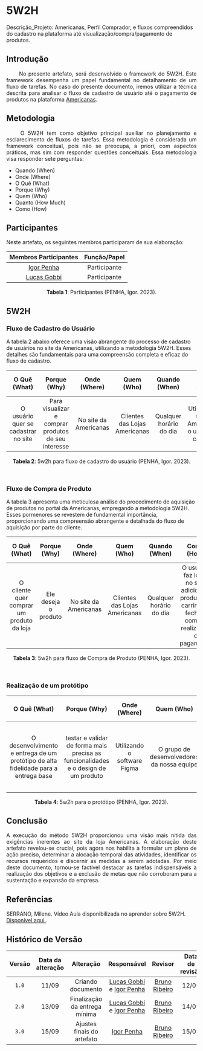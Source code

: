 # 5W2H

Descrição_Projeto: Americanas, Perfil Comprador, e fluxos compreendidos do cadastro na plataforma até visualização/compra/pagamento de produtos.			

## Introdução

<div align="justify">
&emsp;&emsp; No presente artefato, será desenvolvido o framework do 5W2H. Este framework desempenha um papel fundamental no detalhamento de um fluxo de tarefas. No caso do presente documento, iremos utilizar a técnica descrita para analisar o fluxo de cadastro de usuário até o pagamento de produtos na plataforma <a href="https://www.americanas.com.br/?spa=true">Americanas</a>.
</div>

## Metodologia

<div align="justify">
&emsp;&emsp; O 5W2H tem como objetivo principal auxiliar no planejamento e esclarecimento de fluxos de tarefas. Essa metodologia é considerada um framework conceitual, pois não se preocupa, a priori, com aspectos práticos, mas sim com responder questões conceituais. Essa metodologia visa responder sete perguntas:
  
  - Quando (When)
  - Onde (Where)
  - O Quê (What)
  - Porque (Why)
  - Quem (Who)
  - Quanto (How Much)
  - Como (How)
    
</div>

## Participantes

Neste artefato, os seguintes membros participaram de sua elaboração: 
  
| Membros Participantes | Função/Papel |
| :-------------------: | :----------: |
| [Igor Penha](https://github.com/igorpenhaa) | Participante |
| [Lucas Gobbi](https://github.com/LucasBergholz) | Participante |

<div style="text-align: center">
<p> <b>Tabela 1</b>: Participantes (PENHA, Igor. 2023). </p>
</div>

## 5W2H 

### Fluxo de Cadastro do Usuário

A tabela 2 abaixo oferece uma visão abrangente do processo de cadastro de usuários no site da Americanas, utilizando a metodologia 5W2H. Esses detalhes são fundamentais para uma compreensão completa e eficaz do fluxo de cadastro.

| O Quê (What) | Porque (Why) | Onde (Where) | Quem (Who) | Quando (When) | Como (How) | Quanto (How Much) |
| :-----: | :-----: | :-----: | :-----: | :-----: | :-----: | :-----: |
| O usuário quer se cadastrar no site | Para visualizar e comprar produtos de seu interesse | No site da Americanas | Clientes das Lojas Americanas | Qualquer horário do dia | Utilizando o site da Americanas, o usuário se cadastra | Gratuito |

<div style="text-align: center">
<p> <b>Tabela 2</b>: 5w2h para fluxo de cadastro do usuário (PENHA, Igor. 2023). </p>
</div>

</br>

### Fluxo de Compra de Produto

A tabela 3 apresenta uma meticulosa análise do procedimento de aquisição de produtos no portal da Americanas, empregando a metodologia 5W2H. Esses pormenores se revestem de fundamental importância, proporcionando uma compreensão abrangente e detalhada do fluxo de aquisição por parte do cliente.

| O Quê (What) | Porque (Why) | Onde (Where) | Quem (Who) | Quando (When) | Como (How) | Quanto (How Much) |
| :-----: | :-----: | :-----: | :-----: | :-----: | :-----: | :-----: |
| O cliente quer comprar um produto da loja | Ele deseja o produto | No site da Americanas | Clientes das Lojas Americanas | Qualquer horário do dia | O usuário faz login no site, adiciona o produto no carrinho e fecha a compra realizando o pagamento | Depende do preço do produto |

<div style="text-align: center">
<p> <b>Tabela 3</b>: 5w2h para fluxo de Compra de Produto (PENHA, Igor. 2023). </p>
</div>

</br>

### Realização de um protótipo

| O Quê (What) | Porque (Why) | Onde (Where) | Quem (Who) | Quando (When) | Como (How) | Quanto (How Much) |
| :-----: | :-----: | :-----: | :-----: | :-----: | :-----: | :-----: |
| O desenvolvimento e entrega de um protótipo de alta fidelidade para a entrega base | testar e validar de forma mais precisa as funcionalidades e o design de um produto | Utilizando o software Figma | O grupo de desenvolvedores da nossa equipe | Para a entrega base do projeto | A partir dos storyboards, realizar um protótipo condizente com o nosso produto e fluxo | Não será necessário nenhum valor financeiro, apenas tempo e trabalho |

<div style="text-align: center">
<p> <b>Tabela 4</b>: 5w2h para o protótipo (PENHA, Igor. 2023). </p>
</div>

## Conclusão

<div align="justify">
  A execução do método 5W2H proporcionou uma visão mais nítida das exigências inerentes ao site da loja Americanas. A elaboração deste artefato revelou-se crucial, pois agora nos habilita a formular um plano de ação preciso, determinar a alocação temporal das atividades, identificar os recursos requeridos e discernir as medidas a serem adotadas. Por meio deste documento, tornou-se factível destacar as tarefas indispensáveis à realização dos objetivos e a exclusão de metas que não corroboram para a sustentação e expansão da empresa.
  
</div>

## Referências

SERRANO, Milene. Vídeo Aula disponibilizada no aprender sobre 5W2H. [Disponível aqui.](https://unbbr-my.sharepoint.com/personal/mileneserrano_unb_br/_layouts/15/stream.aspx?id=%2Fpersonal%2Fmileneserrano%5Funb%5Fbr%2FDocuments%2FArqDSW%20%2D%20V%C3%ADdeosOriginais%2F02b%20%2D%20VideoAula%20%2D%20DSW%2DBase%20%2D%205W2H%2Emp4&ga=1).

##  Histórico de Versão

|  Versão  |   Data da alteração  |   Alteração  |  Responsável  |  Revisor  | Data de revisão |
| :--------: | :--------------------: | :-----------: | :--------------: | :--------: | :-----------------: |
|    `1.0`   |    11/09      |  Criando documento  |  [Lucas Gobbi](https://github.com/LucasBergholz) e [Igor Penha](https://github.com/igorpenhaa)  | [Bruno Ribeiro](https://github.com/brunoriibeiro)   | 12/09 |
|    `2.0`   |    13/09      |  Finalização da entrega mínima  |  [Lucas Gobbi](https://github.com/LucasBergholz) e [Igor Penha](https://github.com/igorpenhaa)  | [Bruno Ribeiro](https://github.com/brunoriibeiro)   | 14/09 |
|    `3.0`   |    15/09      | Ajustes finais do artefato |  [Igor Penha](https://github.com/igorpenhaa)  | [Bruno Ribeiro](https://github.com/brunoriibeiro)  | 15/09 |
